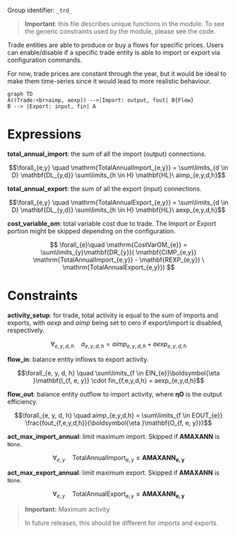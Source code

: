 Group identifier: `_trd_`

>**Important**: this file describes unique functions in the module. To see the generic constraints used by the module, please see the code.

Trade entities are able to produce or buy a flows for specific prices. Users can enable/disable if a specific trade entity is able to import or export via configuration commands.

For now, trade prices are constant through the year, but it would be ideal to make them time-series since it would lead to more realistic behaviour.

```mermaid
graph TD
A((Trade:<br>aimp, aexp)) -->|Import: output, fout| B{Flow}
B --> |Export: input, fin| A
```


# Expressions

**total_annual_import**: the sum of all the import (output) connections.

$$\forall_{e,y} \quad \mathrm{TotalAnnualImport_{e,y}} = \sum\limits_{d \in D} \mathbf{DL_{y,d}} \sum\limits_{h \in H} \mathbf{HL}\ aimp_{e,y,d,h}$$

**total_annual_export**: the sum of all the export (input) connections.

$$\forall_{e,y} \quad \mathrm{TotalAnnualExport_{e,y}} = \sum\limits_{d \in D} \mathbf{DL_{y,d}} \sum\limits_{h \in H} \mathbf{HL}\ aexp_{e,y,d,h}$$

**cost_variable_om**: total variable cost due to trade. The Import or Export portion might be skipped depending on the configuration.

$$
\forall_{e}\quad \mathrm{CostVarOM_{e}} = \sum\limits_{y}\mathbf{DR_{y}}( \mathbf{CIMP_{e,y}} \mathrm{TotalAnnualImport_{e,y}} - \mathbf{REXP_{e,y}} \ \mathrm{TotalAnnualExport_{e,y}})
$$

# Constraints  

**activity_setup**: for trade, total activity is equal to the sum of imports and exports, with $aexp$ and $aimp$ being set to cero if export/import is disabled, respectively.

$$\forall_{e,y,d,h} \quad a_{e,y,d,h} = aimp_{e,y,d,h} + aexp_{e,y,d,h}$$

**flow_in**: balance entity inflows to export activity.

$$\forall_{e, y, d, h} \quad \sum\limits_{f \in EIN_{e}}\boldsymbol{\eta }\mathbf{I_{f, e, y}} \cdot fin_{f,e,y,d,h} = aexp_{e,y,d,h}$$

**flow_out**: balance entity outflow to import activity, where $\boldsymbol{\eta }\mathbf{O}$ is the output efficiency.

$$\forall_{e, y, d, h} \quad aimp_{e,y,d,h} = \sum\limits_{f \in EOUT_{e}} \frac{fout_{f,e,y,d,h}}{\boldsymbol{\eta }\mathbf{O_{f, e, y}}}$$

**act_max_import_annual**: limit maximum import. Skipped if $\mathbf{AMAXANN}$ is `None`.

$$\forall_{e,y} \quad \mathrm{TotalAnnualImport_{e,y}} \le \mathbf{AMAXANN_{e,y}}$$

**act_max_export_annual**: limit maximum export. Skipped if $\mathbf{AMAXANN}$ is `None`.

$$\forall_{e,y} \quad \mathrm{TotalAnnualExport_{e,y}} \le \mathbf{AMAXANN_{e,y}}$$

>**Important:** Maximum activity
>
>In future releases, this should be different for imports and exports.
